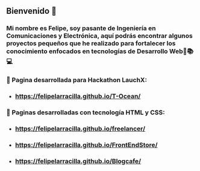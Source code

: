 
## Bienvenido :wave:
### Mi nombre es Felipe, soy pasante de Ingeniería en Comunicaciones y Electrónica, aquí podrás encontrar algunos proyectos pequeños que he realizado para fortalecer los conocimiento enfocados en tecnologías de Desarrollo Web:book::books::computer:
### :ocean: Pagina desarrollada para Hackathon LauchX:
- ### https://felipelarracilla.github.io/T-Ocean/

### :page_facing_up: Paginas desarrolladas con tecnología HTML y CSS: 
- ### https://felipelarracilla.github.io/freelancer/
- ### https://felipelarracilla.github.io/FrontEndStore/
- ### https://felipelarracilla.github.io/Blogcafe/

<!--
**FelipeLarracilla/FelipeLarracilla** is a ✨ _special_ ✨ repository because its `README.md` (this file) appears on your GitHub profile.

Here are some ideas to get you started:

- 🔭 I’m currently working on ...
- 🌱 I’m currently learning ...
- 👯 I’m looking to collaborate on ...
- 🤔 I’m looking for help with ...
- 💬 Ask me about ...
- 📫 How to reach me: ...
- 😄 Pronouns: ...
- ⚡ Fun fact: ...
-->
